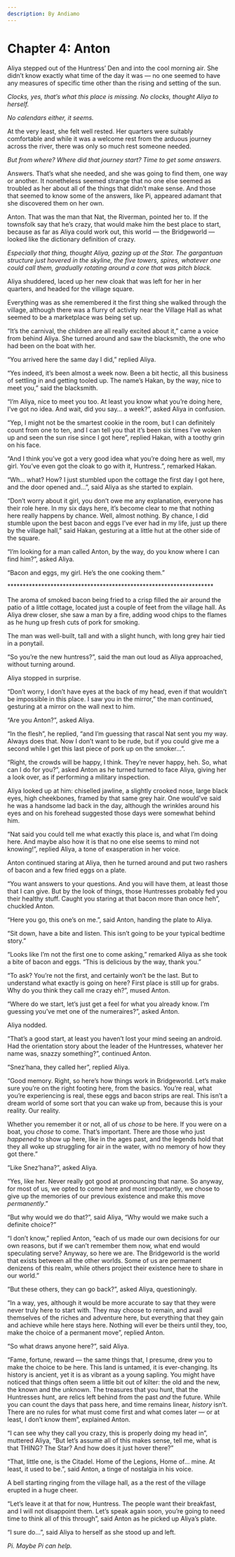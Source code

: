 ```yaml
---
description: By Andiamo
---
```


# Chapter 4: Anton

Aliya stepped out of the Huntress’ Den and into the cool morning air. She didn’t know exactly what time of the day it was — no one seemed to have any measures of specific time other than the rising and setting of the sun.

_Clocks, yes, that’s what this place is missing. No clocks, thought Aliya to herself._

_No calendars either, it seems._

At the very least, she felt well rested. Her quarters were suitably comfortable and while it was a welcome rest from the arduous journey across the river, there was only so much rest someone needed.

_But from where? Where did that journey start? Time to get some answers._

Answers. That’s what she needed, and she was going to find them, one way or another. It nonetheless seemed strange that no one else seemed as troubled as her about all of the things that didn’t make sense. And those that seemed to know some of the answers, like Pi, appeared adamant that she discovered them on her own.

Anton. That was the man that Nat, the Riverman, pointed her to. If the townsfolk say that he’s crazy, that would make him the best place to start, because as far as Aliya could work out, this world — the Bridgeworld — looked like the dictionary definition of crazy.

_Especially that thing, thought Aliya, gazing up at the Star. The gargantuan structure just hovered in the skyline, the five towers, spires, whatever one could call them, gradually rotating around a core that was pitch black._

Aliya shuddered, laced up her new cloak that was left for her in her quarters, and headed for the village square.

Everything was as she remembered it the first thing she walked through the village, although there was a flurry of activity near the Village Hall as what seemed to be a marketplace was being set up.

“It’s the carnival, the children are all really excited about it,” came a voice from behind Aliya. She turned around and saw the blacksmith, the one who had been on the boat with her.

“You arrived here the same day I did,” replied Aliya.

“Yes indeed, it’s been almost a week now. Been a bit hectic, all this business of settling in and getting tooled up. The name’s Hakan, by the way, nice to meet you,” said the blacksmith.

“I’m Aliya, nice to meet you too. At least you know what you’re doing here, I’ve got no idea. And wait, did you say… a week?”, asked Aliya in confusion.

“Yep, I might not be the smartest cookie in the room, but I can definitely count from one to ten, and I can tell you that it’s been six times I’ve woken up and seen the sun rise since I got here”, replied Hakan, with a toothy grin on his face.

“And I think you’ve got a very good idea what you’re doing here as well, my girl. You’ve even got the cloak to go with it, Huntress.”, remarked Hakan.

“Wh… what? How? I just stumbled upon the cottage the first day I got here, and the door opened and…”, said Aliya as she started to explain.

“Don’t worry about it girl, you don’t owe me any explanation, everyone has their role here. In my six days here, it’s become clear to me that nothing here really happens by chance. Well, almost nothing. By chance, I did stumble upon the best bacon and eggs I’ve ever had in my life, just up there by the village hall,” said Hakan, gesturing at a little hut at the other side of the square.

“I’m looking for a man called Anton, by the way, do you know where I can find him?”, asked Aliya.

“Bacon and eggs, my girl. He’s the one cooking them.”

\*\*\*\*\*\*\*\*\*\*\*\*\*\*\*\*\*\*\*\*\*\*\*\*\*\*\*\*\*\*\*\*\*\*\*\*\*\*\*\*\*\*\*\*\*\*\*\*\*\*\*\*\*\*\*\*\*\*\*\*\*\*\*\*\*\*\*

The aroma of smoked bacon being fried to a crisp filled the air around the patio of a little cottage, located just a couple of feet from the village hall. As Aliya drew closer, she saw a man by a fire, adding wood chips to the flames as he hung up fresh cuts of pork for smoking.

The man was well-built, tall and with a slight hunch, with long grey hair tied in a ponytail.

“So you’re the new huntress?”, said the man out loud as Aliya approached, without turning around.

Aliya stopped in surprise.

“Don’t worry, I don’t have eyes at the back of my head, even if that wouldn’t be impossible in this place. I saw you in the mirror,” the man continued, gesturing at a mirror on the wall next to him.

“Are you Anton?”, asked Aliya.

“In the flesh”, he replied, “and I’m guessing that rascal Nat sent you my way. Always does that. Now I don’t want to be rude, but if you could give me a second while I get this last piece of pork up on the smoker…”.

“Right, the crowds will be happy, I think. They’re never happy, heh. So, what can I do for you?”, asked Anton as he turned turned to face Aliya, giving her a look over, as if performing a military inspection.

Aliya looked up at him: chiselled jawline, a slightly crooked nose, large black eyes, high cheekbones, framed by that same grey hair. One would’ve said he was a handsome lad back in the day, although the wrinkles around his eyes and on his forehead suggested those days were somewhat behind him.

“Nat said you could tell me what exactly this place is, and what I’m doing here. And maybe also how it is that no one else seems to mind not knowing!”, replied Aliya, a tone of exasperation in her voice.

Anton continued staring at Aliya, then he turned around and put two rashers of bacon and a few fried eggs on a plate.

“You want answers to your questions. And you will have them, at least those that I can give. But by the look of things, those Huntresses probably fed you their healthy stuff. Caught you staring at that bacon more than once heh”, chuckled Anton.

“Here you go, this one’s on me.”, said Anton, handing the plate to Aliya.

“Sit down, have a bite and listen. This isn’t going to be your typical bedtime story.”

“Looks like I’m not the first one to come asking,” remarked Aliya as she took a bite of bacon and eggs. “This is delicious by the way, thank you.”

“To ask? You’re not the first, and certainly won’t be the last. But to understand what exactly is going on here? First place is still up for grabs. Why do you think they call me crazy eh?”, mused Anton.

“Where do we start, let’s just get a feel for what you already know. I’m guessing you’ve met one of the numeraires?”, asked Anton.

Aliya nodded.

“That’s a good start, at least you haven’t lost your mind seeing an android. Had the orientation story about the leader of the Huntresses, whatever her name was, snazzy something?”, continued Anton.

“Snez’hana, they called her”, replied Aliya.

“Good memory. Right, so here’s how things work in Bridgeworld. Let’s make sure you’re on the right footing here, from the basics. You’re real, what you’re experiencing is real, these eggs and bacon strips are real. This isn’t a dream world of some sort that you can wake up from, because this is your reality. Our reality.

Whether you remember it or not, all of us _chose_ to be here. If you were on a boat, you _chose_ to come. That’s important. There are those who just _happened_ to show up here, like in the ages past, and the legends hold that they all woke up struggling for air in the water, with no memory of how they got there.”

“Like Snez’hana?”, asked Aliya.

“Yes, like her. Never really got good at pronouncing that name. So anyway, for most of us, we opted to come here and most importantly, we chose to give up the memories of our previous existence and make this move _permanently_.”

“But why would we do that?”, said Aliya, “Why would we make such a definite choice?”

“I don’t know,” replied Anton, “each of us made our own decisions for our own reasons, but if we can’t remember them now, what end would speculating serve? Anyway, so here we are. The Bridgeworld is the world that exists between all the other worlds. Some of us are permanent denizens of this realm, while others project their existence here to share in our world.”

“But these others, they can go back?”, asked Aliya, questioningly.

“In a way, yes, although it would be more accurate to say that they were never truly here to start with. They may choose to remain, and avail themselves of the riches and adventure here, but everything that they gain and achieve while here stays here. Nothing will ever be theirs until they, too, make the choice of a permanent move”, replied Anton.

“So what draws anyone here?”, said Aliya.

“Fame, fortune, reward — the same things that, I presume, drew you to make the choice to be here. This land is untamed, it is ever-changing. Its history is ancient, yet it is as vibrant as a young sapling. You might have noticed that things often seem a little bit out of kilter: the old and the new, the known and the unknown. The treasures that you hunt, that the Huntresses hunt, are relics left behind from the past _and_ the future. While you can count the days that pass here, and time remains linear, _history_ isn’t. There are no rules for what must come first and what comes later — or at least, I don’t know them”, explained Anton.

“I can see why they call you crazy, this is properly doing my head in”, muttered Aliya, “But let’s assume all of this makes sense, tell me, what is that THING? The Star? And how does it just hover there?”

“That, little one, is the Citadel. Home of the Legions, Home of… mine. At least, it used to be.”, said Anton, a tinge of nostalgia in his voice.

A bell starting ringing from the village hall, as a the rest of the village erupted in a huge cheer.

“Let’s leave it at that for now, Huntress. The people want their breakfast, and I will not disappoint them. Let’s speak again soon, you’re going to need time to think all of this through”, said Anton as he picked up Aliya’s plate.

“I sure do…”, said Aliya to herself as she stood up and left.

_Pi. Maybe Pi can help._
